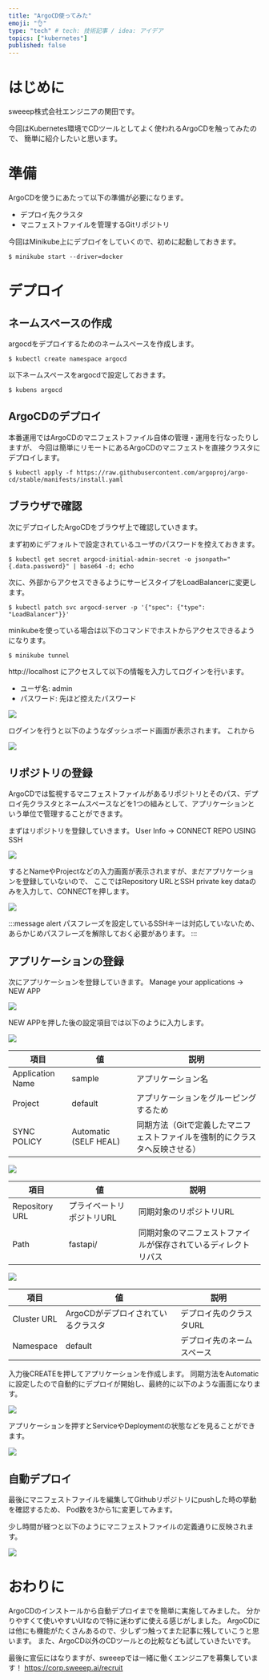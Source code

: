 ```yaml
---
title: "ArgoCD使ってみた"
emoji: "👌"
type: "tech" # tech: 技術記事 / idea: アイデア
topics: ["kubernetes"]
published: false
---
```


# はじめに
sweeep株式会社エンジニアの関田です。

今回はKubernetes環境でCDツールとしてよく使われるArgoCDを触ってみたので、
簡単に紹介したいと思います。


# 準備
ArgoCDを使うにあたって以下の準備が必要になります。
- デプロイ先クラスタ
- マニフェストファイルを管理するGitリポジトリ

今回はMinikube上にデプロイをしていくので、初めに起動しておきます。
```
$ minikube start --driver=docker
```

# デプロイ

## ネームスペースの作成
argocdをデプロイするためのネームスペースを作成します。
```
$ kubectl create namespace argocd
```

以下ネームスペースをargocdで設定しておきます。
```
$ kubens argocd
```

## ArgoCDのデプロイ
本番運用ではArgoCDのマニフェストファイル自体の管理・運用を行なったりしますが、
今回は簡単にリモートにあるArgoCDのマニフェストを直接クラスタにデプロイします。

```
$ kubectl apply -f https://raw.githubusercontent.com/argoproj/argo-cd/stable/manifests/install.yaml
```

## ブラウザで確認
次にデプロイしたArgoCDをブラウザ上で確認していきます。

まず初めにデフォルトで設定されているユーザのパスワードを控えておきます。
```
$ kubectl get secret argocd-initial-admin-secret -o jsonpath="{.data.password}" | base64 -d; echo
```

次に、外部からアクセスできるようにサービスタイプをLoadBalancerに変更します。
```
$ kubectl patch svc argocd-server -p '{"spec": {"type": "LoadBalancer"}}'
```

minikubeを使っている場合は以下のコマンドでホストからアクセスできるようになります。
```
$ minikube tunnel
```

http://localhost にアクセスして以下の情報を入力してログインを行います。
- ユーザ名: admin
- パスワード: 先ほど控えたパスワード


![](/images/7afbee294aa6ce/argocd_top.png)

ログインを行うと以下のようなダッシュボード画面が表示されます。
これから

![](/images/7afbee294aa6ce/argocd_dashboard.png)


## リポジトリの登録

ArgoCDでは監視するマニフェストファイルがあるリポジトリとそのパス、デプロイ先クラスタとネームスペースなどを1つの組みとして、アプリケーションという単位で管理することができます。

まずはリポジトリを登録していきます。
User Info -> CONNECT REPO USING SSH

![](/images/7afbee294aa6ce/argocd_connect_repo.png)

するとNameやProjectなどの入力画面が表示されますが、まだアプリケーションを登録していないので、
ここではRepository URLとSSH private key dataのみを入力して、CONNECTを押します。

![](/images/7afbee294aa6ce/argocd_connect_repo_input.png)

:::message alert
パスフレーズを設定しているSSHキーは対応していないため、あらかじめパスフレーズを解除しておく必要があります。
:::


## アプリケーションの登録

次にアプリケーションを登録していきます。
Manage your applications -> NEW APP

![](/images/7afbee294aa6ce/argocd_manage_app.png)

NEW APPを押した後の設定項目では以下のように入力します。

![](/images/7afbee294aa6ce/argocd_create_app_input_general.png)

| 項目 | 値 | 説明 |
| ---- | ---- | ---- |
| Application Name | sample | アプリケーション名 |
| Project | default | アプリケーションをグルーピングするため |
| SYNC POLICY | Automatic (SELF HEAL) | 同期方法（Gitで定義したマニフェストファイルを強制的にクラスタへ反映させる） |


![](/images/7afbee294aa6ce/argocd_create_app_input_source.png)

| 項目 | 値 | 説明 |
| ---- | ---- | ---- |
| Repository URL | プライベートリポジトリURL | 同期対象のリポジトリURL |
| Path | fastapi/ | 同期対象のマニフェストファイルが保存されているディレクトリパス |


![](/images/7afbee294aa6ce/argocd_create_app_input_destination.png)

| 項目 | 値 | 説明 |
| ---- | ---- | ---- |
| Cluster URL | ArgoCDがデプロイされているクラスタ | デプロイ先のクラスタURL |
| Namespace | default | デプロイ先のネームスペース |

入力後CREATEを押してアプリケーションを作成します。
同期方法をAutomaticに設定したので自動的にデプロイが開始し、最終的に以下のような画面になります。

![](/images/7afbee294aa6ce/argocd_first_app.png)

アプリケーションを押すとServiceやDeploymentの状態などを見ることができます。

![](/images/7afbee294aa6ce/argocd_app_detail.png)

## 自動デプロイ

最後にマニフェストファイルを編集してGithubリポジトリにpushした時の挙動を確認するため、
Pod数を3から1に変更してみます。

少し時間が経つと以下のようにマニフェストファイルの定義通りに反映されます。

![](/images/7afbee294aa6ce/argocd_app_detail_updated.png)


# おわりに
ArgoCDのインストールから自動デプロイまでを簡単に実施してみました。
分かりやすくて使いやすいUIなので特に迷わずに使える感じがしました。
ArgoCDには他にも機能がたくさんあるので、少しずつ触ってまた記事に残していこうと思います。
また、ArgoCD以外のCDツールとの比較なども試していきたいです。


最後に宣伝にはなりますが、sweeepでは一緒に働くエンジニアを募集しています！
https://corp.sweeep.ai/recruit
